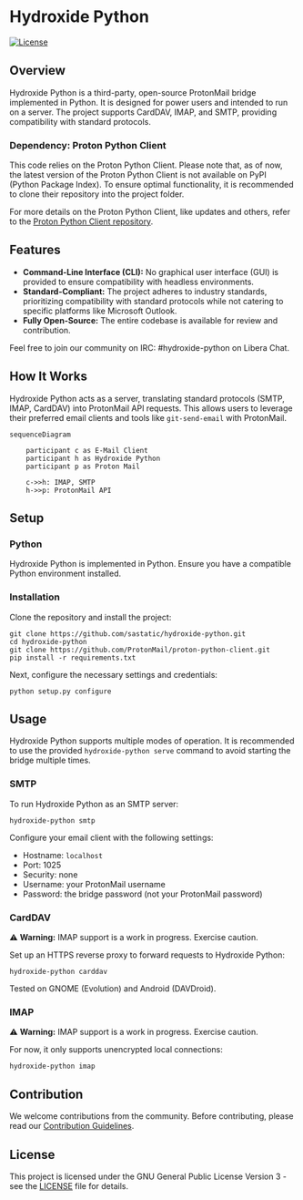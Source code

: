 # Hydroxide Python

[![License](https://img.shields.io/badge/License-GPLv3-blue.svg)](LICENSE)

## Overview

Hydroxide Python is a third-party, open-source ProtonMail bridge implemented in Python. It is designed for power users and intended to run on a server. The project supports CardDAV, IMAP, and SMTP, providing compatibility with standard protocols.

### Dependency: Proton Python Client

This code relies on the Proton Python Client. Please note that, as of now, the latest version of the Proton Python Client is not available on PyPI (Python Package Index). To ensure optimal functionality, it is recommended to clone their repository into the project folder.

For more details on the Proton Python Client, like updates and others, refer to the [Proton Python Client repository](https://github.com/protonmail/proton-python-client).

## Features

- **Command-Line Interface (CLI):** No graphical user interface (GUI) is provided to ensure compatibility with headless environments.
- **Standard-Compliant:** The project adheres to industry standards, prioritizing compatibility with standard protocols while not catering to specific platforms like Microsoft Outlook.
- **Fully Open-Source:** The entire codebase is available for review and contribution.

Feel free to join our community on IRC: #hydroxide-python on Libera Chat.

## How It Works

Hydroxide Python acts as a server, translating standard protocols (SMTP, IMAP, CardDAV) into ProtonMail API requests. This allows users to leverage their preferred email clients and tools like `git-send-email` with ProtonMail.

```mermaid
sequenceDiagram

    participant c as E-Mail Client
    participant h as Hydroxide Python
    participant p as Proton Mail

    c->>h: IMAP, SMTP
    h->>p: ProtonMail API
```

## Setup

### Python

Hydroxide Python is implemented in Python. Ensure you have a compatible Python environment installed.

### Installation

Clone the repository and install the project:

```shell
git clone https://github.com/sastatic/hydroxide-python.git
cd hydroxide-python
git clone https://github.com/ProtonMail/proton-python-client.git
pip install -r requirements.txt
```

Next, configure the necessary settings and credentials:

```shell
python setup.py configure
```

## Usage

Hydroxide Python supports multiple modes of operation. It is recommended to use the provided `hydroxide-python serve` command to avoid starting the bridge multiple times.

### SMTP

To run Hydroxide Python as an SMTP server:

```shell
hydroxide-python smtp
```

Configure your email client with the following settings:

- Hostname: `localhost`
- Port: 1025
- Security: none
- Username: your ProtonMail username
- Password: the bridge password (not your ProtonMail password)

### CardDAV

⚠️ **Warning:** IMAP support is a work in progress. Exercise caution.

Set up an HTTPS reverse proxy to forward requests to Hydroxide Python:

```shell
hydroxide-python carddav
```

Tested on GNOME (Evolution) and Android (DAVDroid).

### IMAP

⚠️ **Warning:** IMAP support is a work in progress. Exercise caution.

For now, it only supports unencrypted local connections:

```shell
hydroxide-python imap
```

## Contribution

We welcome contributions from the community. Before contributing, please read our [Contribution Guidelines](CONTRIBUTING.md).

## License

This project is licensed under the GNU General Public License Version 3 - see the [LICENSE](LICENSE) file for details.